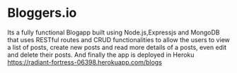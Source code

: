 # Bloggers.io
Its a fully functional Blogapp built using Node.js,Expressjs and MongoDB that uses RESTful routes and CRUD functionalities to allow the users to view a list of posts, create new posts and read more details of a posts, even edit and delete their posts.
And finally the app is deployed in Heroku https://radiant-fortress-06398.herokuapp.com/blogs
